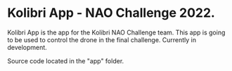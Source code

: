 # Kolibri App - NAO Challenge 2022.
Kolibri App is the app for the Kolibri NAO Challenge team. This app is going to be used to control the drone in the final challenge. Currently in development.

Source code located in the "app" folder.
